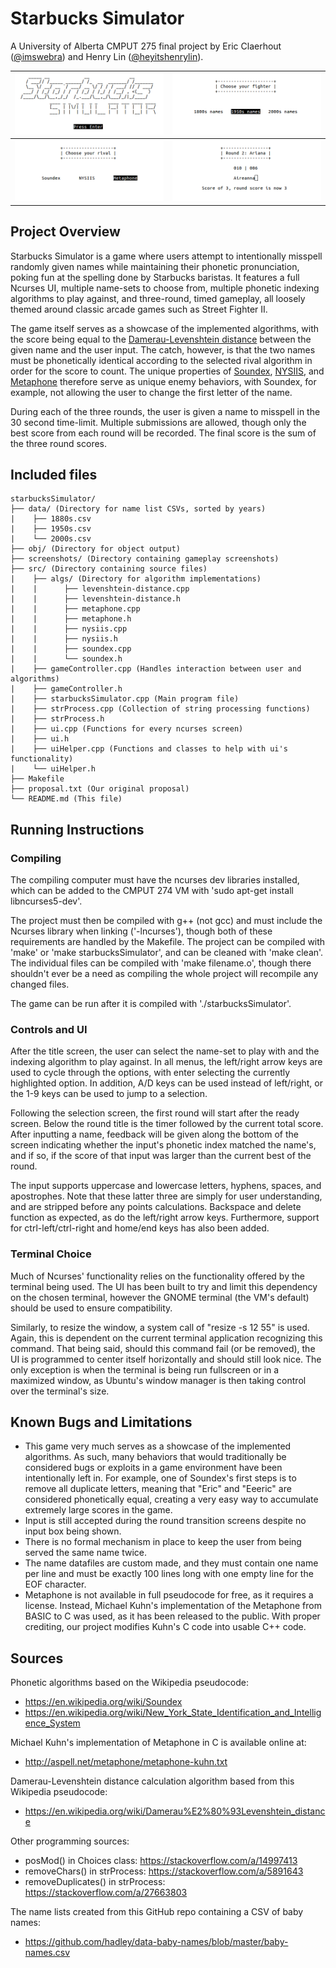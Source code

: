 # Starbucks Simulator
A University of Alberta CMPUT 275 final project by Eric Claerhout ([@imswebra](https://github.com/imswebra)) and Henry Lin ([@heyitshenrylin](https://github.com/heyitshenrylin)).

| ![Title screen](screenshots/title.png) | ![Choose your fighter!](screenshots/fighter.png) |
| --- | --- |
| ![Choose your rival!](screenshots/rival.png) | ![Gameplay](screenshots/gameplay.png) |

## Project Overview
Starbucks Simulator is a game where users attempt to intentionally misspell randomly given names while maintaining their phonetic pronunciation, poking fun at the spelling done by Starbucks baristas. It features a full Ncurses UI, multiple name-sets to choose from, multiple phonetic indexing algorithms to play against, and three-round, timed gameplay, all loosely themed around classic arcade games such as Street Fighter II.

The game itself serves as a showcase of the implemented algorithms, with the score being equal to the [Damerau-Levenshtein distance](https://en.wikipedia.org/wiki/Damerau%E2%80%93Levenshtein_distance) between the given name and the user input. The catch, however, is that the two names must be phonetically identical according to the selected rival algorithm in order for the score to count. The unique properties of [Soundex](https://en.wikipedia.org/wiki/Soundex), [NYSIIS](https://en.wikipedia.org/wiki/New_York_State_Identification_and_Intelligence_System), and [Metaphone](https://en.wikipedia.org/wiki/Metaphone) therefore serve as unique enemy behaviors, with Soundex, for example, not allowing the user to change the first letter of the name.

During each of the three rounds, the user is given a name to misspell in the 30 second time-limit. Multiple submissions are allowed, though only the best score from each round will be recorded. The final score is the sum of the three round scores.

## Included files
```
starbucksSimulator/
├── data/ (Directory for name list CSVs, sorted by years)
|	 ├── 1880s.csv
|	 ├── 1950s.csv
|	 └── 2000s.csv
├── obj/ (Directory for object output)
├── screenshots/ (Directory containing gameplay screenshots)
├── src/ (Directory containing source files)
|	 ├── algs/ (Directory for algorithm implementations)
|	 | 		├── levenshtein-distance.cpp
|	 | 		├── levenshtein-distance.h
|	 | 		├── metaphone.cpp
|	 | 		├── metaphone.h
|	 | 		├── nysiis.cpp
|	 | 		├── nysiis.h
|	 | 		├── soundex.cpp
|	 | 		└── soundex.h
|	 ├── gameController.cpp (Handles interaction between user and algorithms)
|	 ├── gameController.h
|	 ├── starbucksSimulator.cpp (Main program file)
|	 ├── strProcess.cpp (Collection of string processing functions)
|	 ├── strProcess.h
|	 ├── ui.cpp (Functions for every ncurses screen)
|	 ├── ui.h
|	 ├── uiHelper.cpp (Functions and classes to help with ui's functionality)
|	 └── uiHelper.h
├── Makefile
├── proposal.txt (Our original proposal)
└── README.md (This file)
```

## Running Instructions

### Compiling
The compiling computer must have the ncurses dev libraries installed, which can be added to the CMPUT 274 VM with 'sudo apt-get install libncurses5-dev'.

The project must then be compiled with g++ (not gcc) and must include the Ncurses library when linking ('-lncurses'), though both of these requirements are handled by the Makefile. The project can be compiled with 'make' or 'make starbucksSimulator', and can be cleaned with 'make clean'. The individual files can be compiled with 'make filename.o', though there shouldn't ever be a need as compiling the whole project will recompile any changed files.

The game can be run after it is compiled with './starbucksSimulator'.

### Controls and UI
After the title screen, the user can select the name-set to play with and the indexing algorithm to play against. In all menus, the left/right arrow keys are used to cycle through the options, with enter selecting the currently highlighted option. In addition, A/D keys can be used instead of left/right, or the 1-9 keys can be used to jump to a selection.

Following the selection screen, the first round will start after the ready screen. Below the round title is the timer followed by the current total score. After inputting a name, feedback will be given along the bottom of the screen indicating whether the input's phonetic index matched the name's, and if so, if the score of that input was larger than the current best of the round.

The input supports uppercase and lowercase letters, hyphens, spaces, and apostrophes. Note that these latter three are simply for user understanding, and are stripped before any points calculations. Backspace and delete function as expected, as do the left/right arrow keys. Furthermore, support for ctrl-left/ctrl-right and home/end keys has also been added.

### Terminal Choice
Much of Ncurses' functionality relies on the functionality offered by the terminal being used. The UI has been built to try and limit this dependency on the chosen terminal, however the GNOME terminal (the VM's default) should be used to ensure compatibility.

Similarly, to resize the window, a system call of "resize -s 12 55" is used. Again, this is dependent on the current terminal application recognizing this command. That being said, should this command fail (or be removed), the UI is programmed to center itself horizontally and should still look nice. The only exception is when the terminal is being run fullscreen or in a maximized window, as Ubuntu's window manager is then taking control over the terminal's size.

## Known Bugs and Limitations
- This game very much serves as a showcase of the implemented algorithms. As such, many behaviors that would traditionally be considered bugs or exploits in a game environment have been intentionally left in. For example, one of Soundex's first steps is to remove all duplicate letters, meaning that "Eric" and "Eeeric" are considered phonetically equal, creating a very easy way to accumulate extremely large scores in the game.
- Input is still accepted during the round transition screens despite no input box being shown.
- There is no formal mechanism in place to keep the user from being served the same name twice.
- The name datafiles are custom made, and they must contain one name per line and must be exactly 100 lines long with one empty line for the EOF character.
- Metaphone is not available in full pseudocode for free, as it requires a license. Instead, Michael Kuhn's implementation of the Metaphone from BASIC to C was used, as it has been released to the public. With proper crediting, our project modifies Kuhn's C code into usable C++ code.

## Sources
Phonetic algorithms based on the Wikipedia pseudocode:
- https://en.wikipedia.org/wiki/Soundex
- https://en.wikipedia.org/wiki/New_York_State_Identification_and_Intelligence_System

Michael Kuhn's implementation of Metaphone in C is available online at:
- http://aspell.net/metaphone/metaphone-kuhn.txt

Damerau-Levenshtein distance calculation algorithm based from this Wikipedia pseudocode:
- https://en.wikipedia.org/wiki/Damerau%E2%80%93Levenshtein_distance

Other programming sources:
- posMod() in Choices class: https://stackoverflow.com/a/14997413
- removeChars() in strProcess: https://stackoverflow.com/a/5891643
- removeDuplicates() in strProcess: https://stackoverflow.com/a/27663803

The name lists created from this GitHub repo containing a CSV of baby names:
- https://github.com/hadley/data-baby-names/blob/master/baby-names.csv
